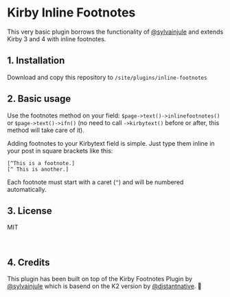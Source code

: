 # Kirby Inline Footnotes

This very basic plugin borrows the functionality of [@sylvainjule](https://github.com/sylvainjule/kirby-footnotes) and extends Kirby 3 and 4 with inline footnotes.

## 1. Installation

Download and copy this repository to `/site/plugins/inline-footnotes`

## 2. Basic usage

Use the footnotes method on your field: `$page->text()->inlinefootnotes()` or `$page->text()->ifn()` (no need to call `->kirbytext()` before or after, this method will take care of it).

Adding footnotes to your Kirbytext field is simple. Just type them inline in your post in square brackets like this:

```
[^This is a footnote.]
[^ This is another.]
```

Each footnote must start with a caret (`^`) and will be numbered automatically.

## 3. License

MIT

<br/>

## 4. Credits

This plugin has been built on top of the Kirby Footnotes Plugin by [@sylvainjule](https://github.com/sylvainjule/kirby-footnotes) which is basend on the K2 version by [@distantnative](https://github.com/distantnative/footnotes). 🙏
